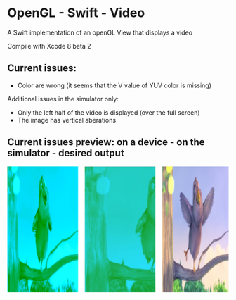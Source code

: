 # OpenGL - Swift - Video

A Swift implementation of an openGL View that displays a video

Compile with Xcode 8 beta 2

##  Current issues:
- Color are wrong (it seems that the V value of YUV color is missing)

Additional issues in the simulator only:
- Only the left half of the video is displayed (over the full screen)
- The image has vertical aberations


##  Current issues preview: on a device - on the simulator - desired output
![alt tag](readme-image.jpg)
